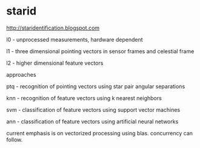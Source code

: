 # starid
http://staridentification.blogspot.com

l0 - unprocessed measurements, hardware dependent

l1 - three dimensional pointing vectors in sensor frames and celestial frame

l2 - higher dimensional feature vectors

approaches

ptq - recognition of pointing vectors using star pair angular separations

knn - recognition of feature vectors using k nearest neighbors

svm - classification of feature vectors using support vector machines

ann - classification of feature vectors using artificial neural networks

current emphasis is on vectorized processing using blas. concurrency can follow.
